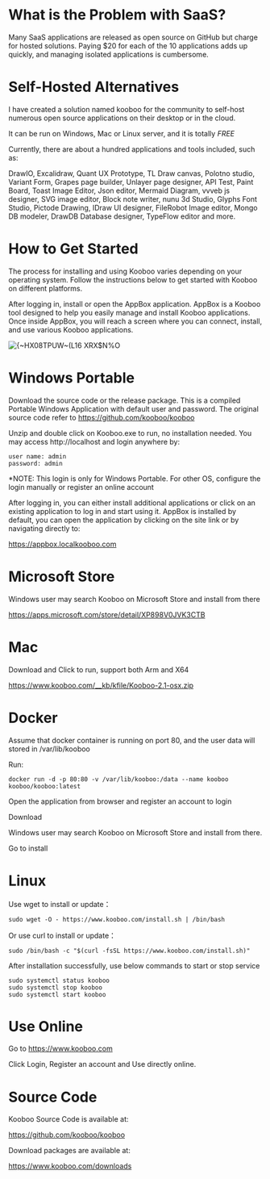 # What is the Problem with SaaS?

Many SaaS applications are released as open source on GitHub but charge for hosted solutions. Paying $20 for each of the 10 applications adds up quickly, and managing isolated applications is cumbersome.
 

# Self-Hosted Alternatives

I have created a solution named kooboo for the community to self-host numerous open source applications on their desktop or in the cloud.  

It can be run on Windows, Mac or Linux server, and it is totally *FREE* 

Currently, there are about a hundred applications and tools included, such as:

DrawIO, Excalidraw, Quant UX Prototype, TL Draw canvas, Polotno studio, Variant Form, Grapes page builder, Unlayer page designer, API Test, Paint Board, Toast Image Editor, Json editor, Mermaid Diagram, vvveb js designer, SVG image editor, Block note writer, nunu 3d Studio, Glyphs Font Studio, Pictode Drawing, IDraw UI designer, FileRobot Image editor, Mongo DB modeler, DrawDB Database designer, TypeFlow editor and more.
 

# How to Get Started

The process for installing and using Kooboo varies depending on your operating system. Follow the instructions below to get started with Kooboo on different platforms.

After logging in, install or open the AppBox application. AppBox is a Kooboo tool designed to help you easily manage and install Kooboo applications. Once inside AppBox, you will reach a screen where you can connect, install, and use various Kooboo applications.
 
![{~HX08TPUW~(L16 XRX$N%O](https://github.com/user-attachments/assets/5d344b9d-bf5d-44c7-9b95-3d2e54390c83)
 
# Windows Portable 

Download the source code or the release package. This is a compiled Portable Windows Application with default user and password.  The original source code refer to
https://github.com/kooboo/kooboo

Unzip and double click on Kooboo.exe to run, no installation needed. You may access http://localhost and login anywhere by:

```Text
user name: admin
password: admin
```
*NOTE: This login is only for Windows Portable. For other OS, configure the login manually or register an online account

After logging in, you can either install additional applications or click on an existing application to log in and start using it. AppBox is installed by default, you can open the application by clicking on the site link or by navigating directly to:
 
https://appbox.localkooboo.com

# Microsoft Store
Windows user may search Kooboo on Microsoft Store and install from there

https://apps.microsoft.com/store/detail/XP898V0JVK3CTB

# Mac

Download and Click to run, support both Arm and X64

https://www.kooboo.com/__kb/kfile/Kooboo-2.1-osx.zip


# Docker

Assume that docker container is running on port 80, and the user data will stored in /var/lib/kooboo
 
Run: 
```Text
docker run -d -p 80:80 -v /var/lib/kooboo:/data --name kooboo kooboo/kooboo:latest
```
Open the application from browser and register an account to login



Download

Windows user may search Kooboo on Microsoft Store and install from there.
 
Go to install



# Linux

Use wget to install or update：
 ```Text
sudo wget -O - https://www.kooboo.com/install.sh | /bin/bash
 ```
 
Or use curl to install or update：
  ```Text
sudo /bin/bash -c "$(curl -fsSL https://www.kooboo.com/install.sh)"
  ```
After installation successfully, use below commands to start or stop service
  ```Text
sudo systemctl status kooboo
sudo systemctl stop kooboo
sudo systemctl start kooboo
 ```

# Use Online

Go to
https://www.kooboo.com

Click Login, Register an account and Use directly online. 

# Source Code

Kooboo Source Code is available at:

https://github.com/kooboo/kooboo

Download packages are available at:

https://www.kooboo.com/downloads

